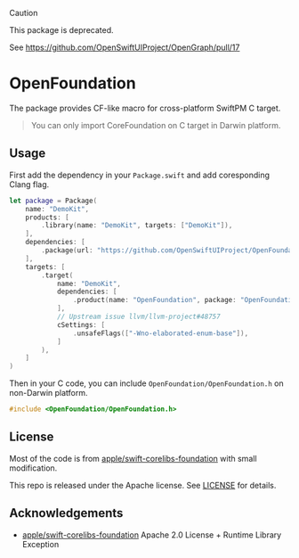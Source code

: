 > [!CAUTION]
> This package is deprecated.
> 
> See https://github.com/OpenSwiftUIProject/OpenGraph/pull/17

# OpenFoundation

The package provides CF-like macro for cross-platform SwiftPM C target.

> You can only import CoreFoundation on C target in Darwin platform.

## Usage

First add the dependency in your `Package.swift` and add coresponding Clang flag.

```swift
let package = Package(
    name: "DemoKit",
    products: [
        .library(name: "DemoKit", targets: ["DemoKit"]),
    ],
    dependencies: [
        .package(url: "https://github.com/OpenSwiftUIProject/OpenFoundation", from: "0.0.1"),
    ],
    targets: [
        .target(
            name: "DemoKit",
            dependencies: [
                .product(name: "OpenFoundation", package: "OpenFoundation")
            ],
            // Upstream issue llvm/llvm-project#48757
            cSettings: [
                .unsafeFlags(["-Wno-elaborated-enum-base"]),
            ]
        ),
    ]
)
```

Then in your C code, you can include `OpenFoundation/OpenFoundation.h` on non-Darwin platform.
```c
#include <OpenFoundation/OpenFoundation.h>
```

## License

Most of the code is from [apple/swift-corelibs-foundation](https://github.com/apple/swift-corelibs-foundation) with small modification.

This repo is released under the Apache license. See [LICENSE](LICENSE) for details.

## Acknowledgements

- [apple/swift-corelibs-foundation](https://github.com/apple/swift-corelibs-foundation) Apache 2.0 License + Runtime Library Exception
